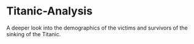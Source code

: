 # Titanic-Analysis
A deeper look into the demographics of the victims and survivors of the sinking of the Titanic.

